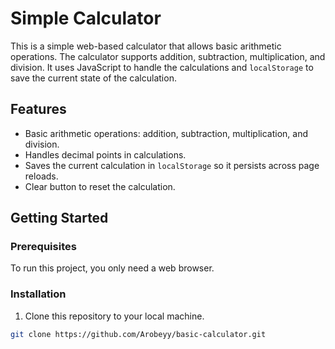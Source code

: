 # Simple Calculator

This is a simple web-based calculator that allows basic arithmetic operations. The calculator supports addition, subtraction, multiplication, and division. It uses JavaScript to handle the calculations and `localStorage` to save the current state of the calculation.

## Features

- Basic arithmetic operations: addition, subtraction, multiplication, and division.
- Handles decimal points in calculations.
- Saves the current calculation in `localStorage` so it persists across page reloads.
- Clear button to reset the calculation.

## Getting Started

### Prerequisites

To run this project, you only need a web browser.

### Installation

1. Clone this repository to your local machine.

```bash
git clone https://github.com/Arobeyy/basic-calculator.git

